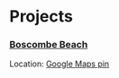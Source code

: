# Projects

### [Boscombe Beach](./BoscombeBeach/)

Location: [Google Maps pin](https://www.google.com/maps/place/Boscombe+Beach/@50.7198165,-1.8627267,7789m/data=!3m1!1e3!4m14!1m7!3m6!1s0x48739f6583fd0401:0x7687e3b04852f7e!2sBoscombe+Beach!3b1!8m2!3d50.719555!4d-1.8487176!3m5!1s0x48739f6583fd0401:0x7687e3b04852f7e!8m2!3d50.719555!4d-1.8487176!15sCg5ib3Njb21iZSBiZWFjaJIBBWJlYWNo4AEA)
